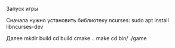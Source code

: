 Запуск игры

Сначала нужно установить библиотеку ncurses:
sudo apt install libncurses-dev

Далее
mkdir build
cd build
cmake ..
make
cd bin/
./game


